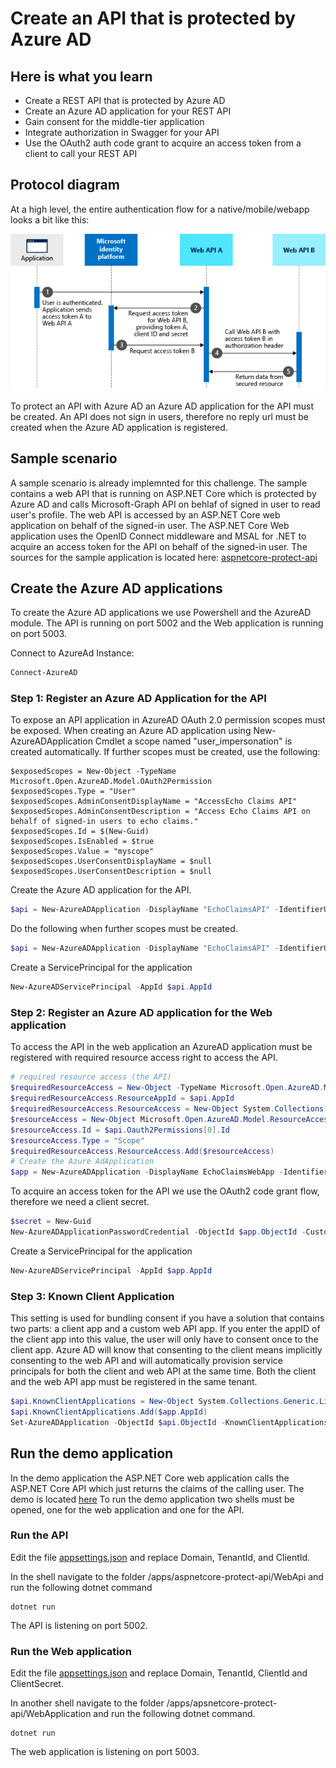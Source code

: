 # Create an API that is protected by Azure AD

## Here is what you learn
- Create a REST API that is protected by Azure AD
- Create an Azure AD application for your REST API
- Gain consent for the middle-tier application
- Integrate authorization in Swagger for your API 
- Use the OAuth2 auth code grant to acquire an access token from a client to call your REST API

## Protocol diagram
At a high level, the entire authentication flow for a native/mobile/webapp looks a bit like this:

![alt-text](images/protocols-oauth-on-behalf-of-flow.png)

To protect an API with Azure AD an Azure AD application for the API must be created.
An API does not sign in users, therefore no reply url must be created when the Azure AD application is registered.

## Sample scenario
A sample scenario is already implemnted for this challenge. The sample contains a web API that is running on ASP.NET Core which is protected by Azure AD and calls Microsoft-Graph API on behlaf of signed in user to read user's profile. The web API is accessed by an ASP.NET Core web application on behalf of the signed-in user. The ASP.NET Core Web application uses the OpenID Connect middleware and MSAL for .NET to acquire an access token for the API on behalf of the signed-in user.
The sources for the sample application is located here:
[aspnetcore-protect-api](/apps/aspnetcore-on-behalf-of-flow)

## Create the Azure AD applications

To create the Azure AD applications we use Powershell and the AzureAD module.
The API is running on port 5002 and the Web application is running on port 5003.

Connect to AzureAd Instance:

```Powershell
Connect-AzureAD
```

### Step 1: Register an Azure AD Application for the API
To expose an API application in AzureAD OAuth 2.0 permission scopes must be exposed.
When creating an Azure AD application using New-AzureADApplication Cmdlet a scope named "user_impersonation" is created automatically.
If further scopes must be created, use the following:

```Powerhsell
$exposedScopes = New-Object -TypeName Microsoft.Open.AzureAD.Model.OAuth2Permission
$exposedScopes.Type = "User"
$exposedScopes.AdminConsentDisplayName = "AccessEcho Claims API"
$exposedScopes.AdminConsentDescription = "Access Echo Claims API on behalf of signed-in users to echo claims."
$exposedScopes.Id = $(New-Guid)
$exposedScopes.IsEnabled = $true
$exposedScopes.Value = "myscope"
$exposedScopes.UserConsentDisplayName = $null
$exposedScopes.UserConsentDescription = $null
```

Create the Azure AD application for the API.

```Powershell
$api = New-AzureADApplication -DisplayName "EchoClaimsAPI" -IdentifierUris "https://echoclaimsapi"
```

Do the following when further scopes must be created.

```Powershell
$api = New-AzureADApplication -DisplayName "EchoClaimsAPI" -IdentifierUris "https://echoclaimsapi" -Oauth2Permissions $exposedScopes
```

Create a ServicePrincipal for the application

```Powershell
New-AzureADServicePrincipal -AppId $api.AppId
```


### Step 2: Register an Azure AD application for the Web application

To access the API in the web application an AzureAD application must be registered with required resource access right to access the API.

```Powershell
# required resource access (the API)
$requiredResourceAccess = New-Object -TypeName Microsoft.Open.AzureAD.Model.RequiredResourceAccess
$requiredResourceAccess.ResourceAppId = $api.AppId
$requiredResourceAccess.ResourceAccess = New-Object System.Collections.Generic.List[Microsoft.Open.AzureAD.Model.ResourceAccess]
$resourceAccess = New-Object Microsoft.Open.AzureAD.Model.ResourceAccess
$resourceAccess.Id = $api.Oauth2Permissions[0].Id
$resourceAccess.Type = "Scope"                                                            
$requiredResourceAccess.ResourceAccess.Add($resourceAccess) 
# Create the Azure AdApplication
$app = New-AzureADApplication -DisplayName EchoClaimsWebApp -IdentifierUris "https://echoclaimswebapp" -ReplyUrls "http://localhost:5003/signin-oidc" -RequiredResourceAccess $requiredResourceAccess
```

To acquire an access token for the API we use the OAuth2 code grant flow, therefore we need a client secret.

```Powershell
$secret = New-Guid
New-AzureADApplicationPasswordCredential -ObjectId $app.ObjectId -CustomKeyIdentifier "ClientSecret" -Value $secret
```

Create a ServicePrincipal for the application

```Powershell
New-AzureADServicePrincipal -AppId $app.AppId
```


### Step 3: Known Client Application

This setting is used for bundling consent if you have a solution that contains two parts: a client app and a custom web API app. If you enter the appID of the client app into this value, the user will only have to consent once to the client app. Azure AD will know that consenting to the client means implicitly consenting to the web API and will automatically provision service principals for both the client and web API at the same time. Both the client and the web API app must be registered in the same tenant.

```Powershell
$api.KnownClientApplications = New-Object System.Collections.Generic.List[System.String]
$api.KnownClientApplications.Add($app.AppId)
Set-AzureADApplication -ObjectId $api.ObjectId -KnownClientApplications $api.KnownClientApplications
```

## Run the demo application

In the demo application the ASP.NET Core web application calls the ASP.NET Core API which just returns the claims of the calling user.
The demo is located [here](/apps/aspnetcore-protect-api)
To run the demo application two shells must be opened, one for the web application and one for the API.

### Run the API
Edit the file [appsettings.json](apps/aspnetcore-protect-api/WebApi/appsettings.json) and replace Domain, TenantId, and ClientId.

In the shell navigate to the folder /apps/aspnetcore-protect-api/WebApi and run the following dotnet command

```Shell
dotnet run
```
The API is listening on port 5002.

### Run the Web application
Edit the file [appsettings.json](apps/aspnetcore-protect-api/WebApplication/appsettings.json) and replace Domain, TenantId, ClientId and ClientSecret.

In another shell navigate to the folder /apps/apsnetcore-protect-api/WebApplication and run the following dotnet command.

```shell
dotnet run
```
The web application is listening on port 5003.
